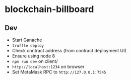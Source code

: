 # blockchain-billboard

## Dev

 - Start Ganache
 - `truffle deploy`
 - Check contract address (from contract deployment UI)
 - Ensure using node 8
 - `npm run dev` on client/
 - `http://localhost:1234` on browser
 - Set MetaMask RPC to `http://127.0.0.1:7545`

